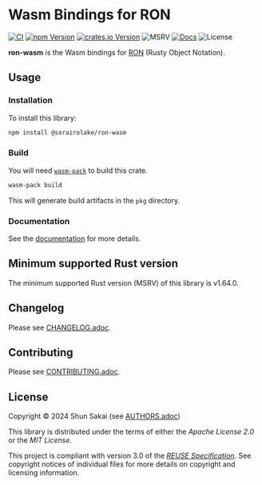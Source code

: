 <!--
SPDX-FileCopyrightText: 2024 Shun Sakai

SPDX-License-Identifier: Apache-2.0 OR MIT
-->

# Wasm Bindings for RON

[![CI][ci-badge]][ci-url]
[![npm Version][npm-version-badge]][npm-version-url]
[![crates.io Version][crates-version-badge]][crates-version-url]
![MSRV][msrv-badge]
[![Docs][docs-badge]][docs-url]
![License][license-badge]

**ron-wasm** is the Wasm bindings for [RON] (Rusty Object Notation).

## Usage

### Installation

To install this library:

```sh
npm install @sorairolake/ron-wasm
```

### Build

You will need [`wasm-pack`] to build this crate.

```sh
wasm-pack build
```

This will generate build artifacts in the `pkg` directory.

### Documentation

See the [documentation][docs-url] for more details.

## Minimum supported Rust version

The minimum supported Rust version (MSRV) of this library is v1.64.0.

## Changelog

Please see [CHANGELOG.adoc].

## Contributing

Please see [CONTRIBUTING.adoc].

## License

Copyright &copy; 2024 Shun Sakai (see [AUTHORS.adoc])

This library is distributed under the terms of either the _Apache License 2.0_
or the _MIT License_.

This project is compliant with version 3.0 of the [_REUSE Specification_]. See
copyright notices of individual files for more details on copyright and
licensing information.

[ci-badge]: https://img.shields.io/github/actions/workflow/status/sorairolake/ron-wasm/CI.yaml?branch=develop&style=for-the-badge&logo=github&label=CI
[ci-url]: https://github.com/sorairolake/ron-wasm/actions?query=branch%3Adevelop+workflow%3ACI++
[npm-version-badge]: https://img.shields.io/npm/v/%40sorairolake%2Fron-wasm?style=for-the-badge&logo=npm
[npm-version-url]: https://www.npmjs.com/package/@sorairolake/ron-wasm
[crates-version-badge]: https://img.shields.io/crates/v/ron-wasm?style=for-the-badge&logo=rust
[crates-version-url]: https://crates.io/crates/ron-wasm
[msrv-badge]: https://img.shields.io/crates/msrv/ron-wasm?style=for-the-badge&logo=rust
[docs-badge]: https://img.shields.io/docsrs/ron-wasm?style=for-the-badge&logo=docsdotrs&label=Docs.rs
[docs-url]: https://docs.rs/ron-wasm
[license-badge]: https://img.shields.io/crates/l/ron-wasm?style=for-the-badge
[RON]: https://github.com/ron-rs/ron
[`wasm-pack`]: https://rustwasm.github.io/wasm-pack/
[CHANGELOG.adoc]: CHANGELOG.adoc
[CONTRIBUTING.adoc]: CONTRIBUTING.adoc
[AUTHORS.adoc]: AUTHORS.adoc
[_REUSE Specification_]: https://reuse.software/spec/
